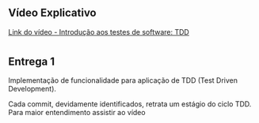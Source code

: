 ## Vídeo Explicativo
[Link do vídeo - Introdução aos testes de software: TDD](https://youtu.be/TxFvIKOfqmQ)
#
## Entrega 1
Implementação de funcionalidade para aplicação de TDD (Test Driven Development).

Cada commit, devidamente identificados, retrata um estágio do ciclo TDD.
Para maior entendimento assistir ao vídeo
